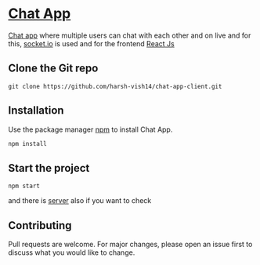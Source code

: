# [Chat App](https://chat-app-hv.web.app/)

[Chat app](https://chat-app-hv.web.app/) where multiple users can chat with each other and on live and for this, [socket.io](http://socket.io/) is used and for the frontend [React Js](https://reactjs.org/)

## Clone the Git repo

```gitbash
git clone https://github.com/harsh-vish14/chat-app-client.git
```

## Installation

Use the package manager [npm](https://docs.npmjs.com/) to install Chat App.

```bash
npm install
```

## Start the project

```gitbash
npm start
```

and there is [server](https://github.com/harsh-vish14/chat-app-server) also if you want to check

## Contributing

Pull requests are welcome. For major changes, please open an issue first to discuss what you would like to change.
